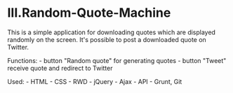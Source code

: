# III.Random-Quote-Machine

This is a simple application for downloading quotes which are displayed randomly on the screen. It's possible to post a downloaded quote on Twitter.

Functions:
    - button "Random quote" for generating quotes
    - button "Tweet" receive quote and redirect to Twitter

Used: 
    - HTML
    - CSS
    - RWD
    - jQuery
    - Ajax
    - API
    - Grunt, Git
